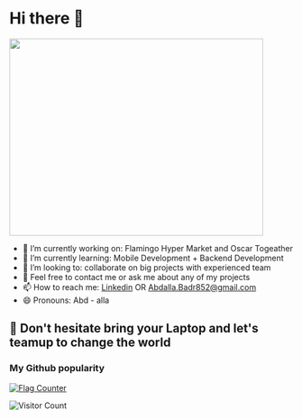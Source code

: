 # Hi there 👋

<img src="https://github.com/AbdallaBadreldin/AbdallaBadreldin/assets/26011530/d2f8bfba-8762-44f2-b013-5d2c48504725" width="450" height="350">  <br>

- 🔭 I’m currently working on: Flamingo Hyper Market and Oscar Togeather
- 🌱 I’m currently learning: Mobile Development + Backend Development
- 👯 I’m looking to: collaborate on big projects with experienced team
- 💬 Feel free to contact me or ask me about any of my projects
- 📫 How to reach me: [Linkedin](https://www.linkedin.com/in/abdalla-badreldin/) OR Abdalla.Badr852@gmail.com
- 😄 Pronouns: Abd - alla
  
## 🤝 Don't hesitate bring your Laptop and let's teamup to change the world  

### My Github popularity 
<a href="https://info.flagcounter.com/QNLE"><img src="https://s01.flagcounter.com/count2/QNLE/bg_FFFFFF/txt_000000/border_CCCCCC/columns_8/maxflags_250/viewers_0/labels_0/pageviews_0/flags_0/percent_1/" alt="Flag Counter" border="0"></a>

![Visitor Count](https://profile-counter.glitch.me/AbdallaBadreldin/count.svg)

